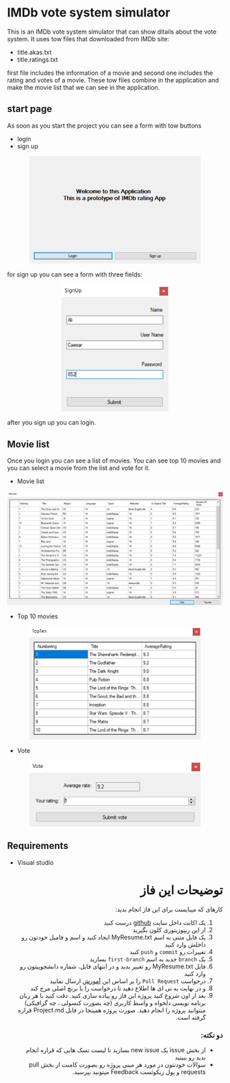 # IMDb vote system simulator
This is an IMDb vote system simulator that can show ditails about the vote system. It uses tow files that downloaded from IMDb site:
* title.akas.txt
* title.ratings.txt
<p>first file includes the information of a movie and second one includes the rating and votes of a movie. These tow files combine in the application and make the movie list that we can see in the application.</p>

## start page
As soon as you start the project you can see a form with tow buttons
* login
* sign up

<p align="center">
    <img src=".\screenshot\1 start page.PNG" width="400" higth="300" >
</p>

for sign up you can see a form with three fields:

<p align="center">
    <img src=".\screenshot\2 signup.PNG" width="250" higth="350" >
</p>

after you sign up you can login.

## Movie list
Once you login you can see a list of movies. You can see top 10 movies and you can select a movie from the list and vote for it.

* Movie list
<p align="center">
    <img src=".\screenshot\3 main page.PNG" width="800" higth="800" >
</p>

* Top 10 movies
<p align="center">
    <img src=".\screenshot\4 top ten.PNG" width="400" higth="300" >
</p>

* Vote
<p align="center">
    <img src=".\screenshot\5 vote.PNG" width="400" higth="50" >
</p>

## Requirements
* Visual studio

<div dir="rtl" align='right'>

# توضیحات این فاز

کارهای که میبایست برای این فاز انجام بدید: 
1. یک اکانت داخل سایت [github](https://github.com/) درست کنید
2. از این ریپوزیتوری کلون بگیرید
3. یک فایل متنی به اسم MyResume.txt ایجاد کنید و اسم و فامیل خودتون رو داخلش  وارد کنید 
4. تغییرات رو `commit` و `push` کنید 
5. یک `branch` جدید به اسم `first-branch` بسازید 
6. فایل MyResume.txt  رو تغییر بدید و در  انتهای فایل، شماره دانشجوییتون رو وارد کنید 
7. درخواست `Pull Request` را بر اساس این [آموزش](https://docs.github.com/en/github/collaborating-with-pull-requests/proposing-changes-to-your-work-with-pull-requests/creating-a-pull-request) ارسال نمایید
8. و در نهایت به تی ای ها اطلاع دهید تا درخواست را با برنچ اصلی مرج کند
9. بعد از اون شروع کنید پروژه این فاز رو پیاده سازی کنید. دقت کنید با هر زبان برنامه نویسی دلخواه و واسط کاربری (چه بصورت کنسولی ، چه گرافیکی) میتوانید پروژه را انجام دهید. صورت پروژه همینجا در فایل Project.md قراره گرفته است.

### دو نکته:

+ از بخش issue یک new issue بسازید تا لیست تسک هایی که قراره انجام بدید رو ببینید 
+ سوالات خودتتون در مورد هر مینی پروژه رو بصورت کامنت از بخش pull requests و پول ریکوئست Feedback میتونید بپرسید.


</div>

